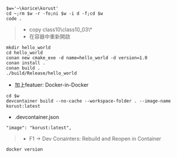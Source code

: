 ```
$w='~\korice\korust'
cd ~;rm $w -r -fo;ni $w -i d -f;cd $w
code .
```
> * copy class10\\class10_03\\*
> * 在容器中重新開啟
```
mkdir hello_world
cd hello_world
conan new cmake_exe -d name=hello_world -d version=1.0
conan install .
conan build .
./build/Release/hello_world
```
* 加上featuer: Docker-in-Docker
```
cd $w
devcontainer build --no-cache --workspace-folder . --image-name korust:latest
```
* .devcontainer.json
```
"image": "korust:latest",
```
> * F1 -> Dev Conainters: Rebuild and Reopen in Container
```
docker version
```

